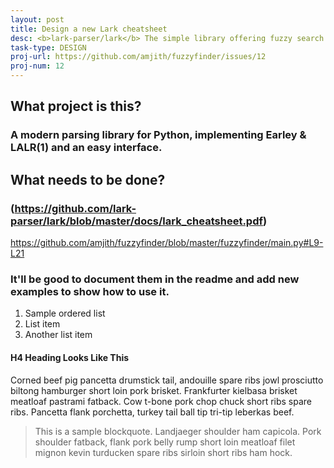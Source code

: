 ```yaml
---
layout: post
title: Design a new Lark cheatsheet
desc: <b>lark-parser/lark</b> The simple library offering fuzzy search filtering of Python lists could use a writing hand.
task-type: DESIGN
proj-url: https://github.com/amjith/fuzzyfinder/issues/12
proj-num: 12
---
```


## What project is this?

### A modern parsing library for Python, implementing Earley & LALR(1) and an easy interface.

## What needs to be done?

### (https://github.com/lark-parser/lark/blob/master/docs/lark_cheatsheet.pdf)

https://github.com/amjith/fuzzyfinder/blob/master/fuzzyfinder/main.py#L9-L21

### It'll be good to document them in the readme and add new examples to show how to use it.

1. Sample ordered list
2. List item 
3. Another list item

#### H4 Heading Looks Like This

Corned beef pig pancetta drumstick tail, andouille spare ribs jowl prosciutto biltong hamburger short loin pork brisket. Frankfurter kielbasa brisket meatloaf pastrami fatback. Cow t-bone pork chop chuck short ribs spare ribs. Pancetta flank porchetta, turkey tail ball tip tri-tip leberkas beef.

> This is a sample blockquote. Landjaeger shoulder ham capicola. 
> Pork shoulder fatback, flank pork belly rump short loin meatloaf filet mignon kevin turducken spare ribs sirloin short ribs ham hock.

